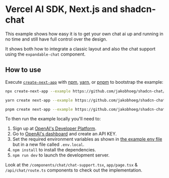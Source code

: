 # Vercel AI SDK, Next.js and shadcn-chat

This example shows how easy it is to get your own chat ai up and running in no time and still have full control over the design.

It shows both how to integrate a classic layout and also the chat support using the `expandable-chat` component.

## How to use

Execute [`create-next-app`](https://github.com/vercel/next.js/tree/canary/packages/create-next-app) with [npm](https://docs.npmjs.com/cli/init), [yarn](https://yarnpkg.com/lang/en/docs/cli/create/), or [pnpm](https://pnpm.io) to bootstrap the example:

```bash
npx create-next-app --example https://github.com/jakobhoeg/shadcn-chat/tree/master/examples/shadcn-chat-ai-example-nextjs shadcn-chat-ai-example-nextjs
```

```bash
yarn create next-app --example https://github.com/jakobhoeg/shadcn-chat/tree/master/examples/shadcn-chat-ai-example-nextjs shadcn-chat-ai-example-nextjs
```

```bash
pnpm create next-app --example https://github.com/jakobhoeg/shadcn-chat/tree/master/examples/shadcn-chat-ai-example-nextjs shadcn-chat-ai-example-nextjs
```

To then run the example locally you'll need to:

1. Sign up at [OpenAI's Developer Platform](https://platform.openai.com/signup).
2. Go to [OpenAI's dashboard](https://platform.openai.com/account/api-keys) and create an API KEY.
3. Set the required environment variables as shown in [the example env file](./.env.local.example) but in a new file called `.env.local`.
4. `npm install` to install the dependencies.
5. `npm run dev` to launch the development server.

Look at the `/components/chat/chat-support.tsx`, `app/page.tsx` & `/api/chat/route.ts` components to check out the implementation.